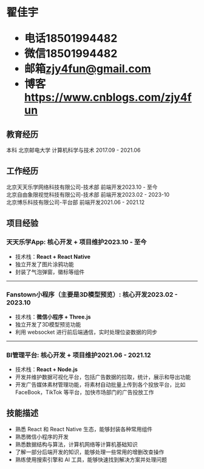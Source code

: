 <h1>
  <span>翟佳宇</span>
  <ul>
    <li><span>电话</span>18501994482</li>
    <li><span>微信</span>18501994482</li>
    <li><span>邮箱</span><a href="mailto:zjy4fun@gmail.com">zjy4fun@gmail.com</a></li>
    <li><span>博客</span><a href="https://www.cnblogs.com/zjy4fun" target="_blank">https://www.cnblogs.com/zjy4fun</a></li>
    <!-- <li><span>Github</span><a>github.com/zjy2024</a></li> -->
  </ul>
</h1>

## 教育经历
 
本科 北京邮电大学 计算机科学与技术 <span class="right">2017.09 - 2021.06</span>

## 工作经历

北京天天乐学网络科技有限公司-技术部 前端开发<span class="right">2023.10 - 至今</span><br>
北京自由象限视觉科技有限公司-技术部 前端开发<span class="right">2023.02 - 2023-10</span><br>
北京博乐科技有限公司-平台部        前端开发<span class="right">2021.06 - 2021.12</span><br>

## 项目经验

### 天天乐学App<span class="role">:&nbsp;核心开发 + 项目维护</span><span class="right">2023.10 - 至今</span>

- 技术栈：**React + React Native**
- 独立开发了图片涂鸦功能
- 封装了气泡弹窗，徽标等组件

---

### Fanstown小程序（主要是3D模型预览）<span class="role">:&nbsp;核心开发</span><span class="right">2023.02 - 2023.10</span>

- 技术栈：**微信小程序 + Three.js**
- 独立开发了3D模型预览功能
- 利用 websocket 进行前后端通信，实时处理位姿数据的同步

---

### BI管理平台<span class="role">:&nbsp;核心开发 + 项目维护</span><span class="right">2021.06 - 2021.12</span>

- 技术栈：**React + Node.js**
- 开发并维护数据可视化平台，包括广告数据的拉取，统计，展示和导出功能
- 开发广告媒体素材管理功能，将素材自动批量上传到各个投放平台，比如 FaceBook，TikTok 等平台，加快市场部门的广告投放工作


## 技能描述

- 熟悉 React 和 React Native 生态，能够封装各种常用组件
- 熟悉微信小程序的开发
- 熟悉数据结构与算法，计算机网络等计算机基础知识
- 了解一部分后端开发的知识，能够处理一些常用的增删改查操作
- 熟练使用搜索引擎和 AI 工具，能够快速找到解决方案并处理问题